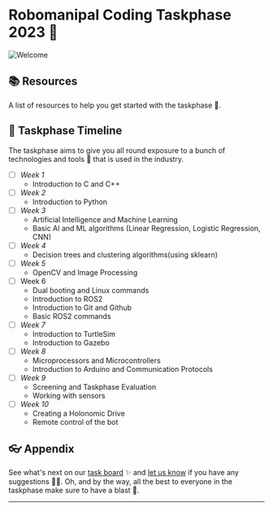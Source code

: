 # Robomanipal Coding Taskphase 2023 🤖 

![Welcome](https://i.imgur.com/qYNZG2o.jpg)

## 📚 Resources

A list of resources to help you get started with the taskphase 🚀.

## 🦦 Taskphase Timeline

The taskphase aims to give you all round exposure to a bunch of technologies and tools 🔧 that is used in the industry.

- [ ] *Week 1* 
    - Introduction to C and C++
- [ ] *Week 2*
    - Introduction to Python
- [ ] *Week 3*
    - Artificial Intelligence and Machine Learning
    - Basic AI and ML algorithms (Linear Regression, Logistic Regression, CNN)
- [ ] *Week 4*
    - Decision trees and clustering algorithms(using sklearn)
- [ ] *Week 5*
    - OpenCV and Image Processing
- [ ] Week 6
    - Dual booting and Linux commands
    - Introduction to ROS2
    - Introduction to Git and Github
    - Basic ROS2 commands
- [ ] *Week 7*
    - Introduction to TurtleSim
    - Introduction to Gazebo
- [ ] *Week 8*
    - Microprocessors and Microcontrollers
    - Introduction to Arduino and Communication Protocols
- [ ] *Week 9*
    - Screening and Taskphase Evaluation
    - Working with sensors
- [ ] *Week 10*
    - Creating a Holonomic Drive
    - Remote control of the bot





## 👓 Appendix

See what's next on our [task board](https://trello.com/invite/b/0kaVuw31/ATTI2c6b319c09955a987938ae0944ac9344FE749BD6/rm-taskphase-coding) ✨ and [let us know](https://github.com/Robomanipal-Taskphase-Coding-2023/.github/issues/new/choose) if you have any suggestions 🙇‍♂️. Oh, and by the way, all the best to everyone in the taskphase make sure to have a blast 🙌.

---
